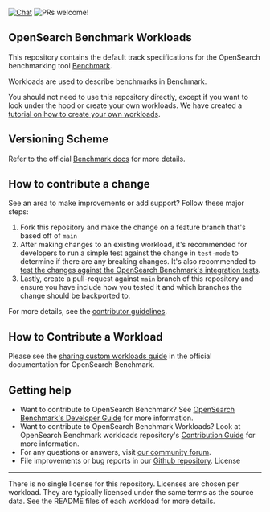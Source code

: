 [![Chat](https://img.shields.io/badge/chat-on%20forums-blue)](https://forum.opensearch.org/categories)
![PRs welcome!](https://img.shields.io/badge/PRs-welcome!-success)

OpenSearch Benchmark Workloads
------------------------------

This repository contains the default track specifications for the OpenSearch benchmarking tool [Benchmark](https://opensearch.org/).

Workloads are used to describe benchmarks in Benchmark.

You should not need to use this repository directly, except if you want to look under the hood or create your own workloads. We have created a [tutorial on how to create your own workloads](https://github.com/opensearch-project/OpenSearch-Benchmark/blob/main/DEVELOPER_GUIDE.md).

Versioning Scheme
-----------------

Refer to the official [Benchmark docs](https://github.com/opensearch-project/OpenSearch-Benchmark/blob/main/DEVELOPER_GUIDE.md) for more details.

How to contribute a change
--------------------------

See an area to make improvements or add support? Follow these major steps:

1. Fork this repository and make the change on a feature branch that's based off of `main`
2. After making changes to an existing workload, it's recommended for developers to run a simple test against the change in `test-mode` to determine if there are any breaking changes. It's also recommended to [test the changes against the OpenSearch Benchmark's integration tests](https://github.com/opensearch-project/opensearch-benchmark-workloads/blob/main/CONTRIBUTING.md#testing-changes-with-integration-tests).
3. Lastly, create a pull-request against `main` branch of this repository and ensure you have include how you tested it and which branches the change should be backported to.

For more details, see the [contributor guidelines](https://github.com/opensearch-project/opensearch-benchmark-workloads/blob/main/CONTRIBUTING.md).


How to Contribute a Workload
----------------------------

Please see the [sharing custom workloads guide](https://opensearch.org/docs/latest/benchmark/user-guide/contributing-workloads/) in the official documentation for OpenSearch Benchmark.


Getting help
------------

- Want to contribute to OpenSearch Benchmark? See [OpenSearch Benchmark's Developer Guide](https://github.com/opensearch-project/OpenSearch-Benchmark/blob/main/DEVELOPER_GUIDE.md) for more information.
- Want to contribute to OpenSearch Benchmark Workloads? Look at OpenSearch Benchmark workloads repository's [Contribution Guide](https://github.com/opensearch-project/opensearch-benchmark-workloads/blob/main/CONTRIBUTING.md) for more information.
- For any questions or answers, visit [our community forum](https://forum.opensearch.org/).
- File improvements or bug reports in our [Github repository](https://github.com/opensearch-project/opensearch-benchmark-workloads/issues).
License
-------

There is no single license for this repository. Licenses are chosen per workload. They are typically licensed under the same terms as the source data. See the README files of each workload for more details.
